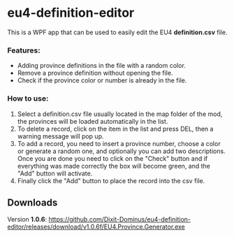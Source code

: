# eu4-definition-editor
This is a WPF app that can be used to easily edit the EU4 **definition.csv** file.

### Features:
 - Adding province definitions in the file with a random color.
 - Remove a province definition without opening the file.
 - Check if the province color or number is already in the file.

### How to use:
 1. Select a definition.csv file usually located in the map folder of the mod, the provinces will be loaded automatically in the list.
 2. To delete a record, click on the item in the list and press DEL, then a warning message will pop up.
 3. To add a record, you need to insert a province number, choose a color or generate a random one, and optionally you can add two descriptions. Once you are done you need to click on the "Check" button and if everything was made correctly the box will become green, and the "Add" button will activate.
 4. Finally click the "Add" button to place the record into the csv file.
 
## Downloads
Version **1.0.6**: https://github.com/Dixit-Dominus/eu4-definition-editor/releases/download/v1.0.6f/EU4.Province.Generator.exe
